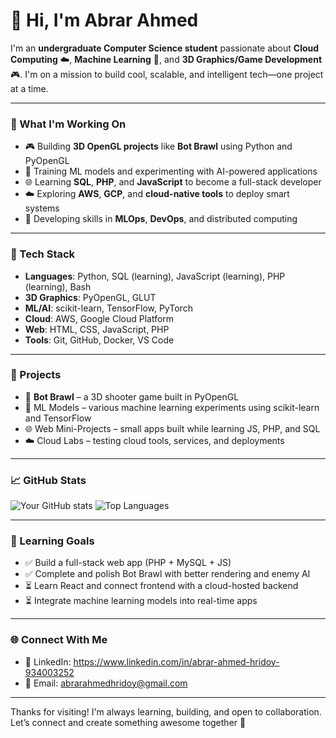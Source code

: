 # 👋 Hi, I'm Abrar Ahmed

I'm an **undergraduate Computer Science student** passionate about **Cloud Computing** ☁️, **Machine Learning** 🤖, and **3D Graphics/Game Development** 🎮. I'm on a mission to build cool, scalable, and intelligent tech—one project at a time.

---

### 🚀 What I'm Working On
- 🎮 Building **3D OpenGL projects** like **Bot Brawl** using Python and PyOpenGL
- 🤖 Training ML models and experimenting with AI-powered applications
- 🌐 Learning **SQL**, **PHP**, and **JavaScript** to become a full-stack developer
- ☁️ Exploring **AWS**, **GCP**, and **cloud-native tools** to deploy smart systems
- 🧠 Developing skills in **MLOps**, **DevOps**, and distributed computing

---

### 🧰 Tech Stack
- **Languages**: Python, SQL (learning), JavaScript (learning), PHP (learning), Bash
- **3D Graphics**: PyOpenGL, GLUT
- **ML/AI**: scikit-learn, TensorFlow, PyTorch
- **Cloud**: AWS, Google Cloud Platform
- **Web**: HTML, CSS, JavaScript, PHP
- **Tools**: Git, GitHub, Docker, VS Code

---

### 🧪 Projects
- 🔫 **Bot Brawl** – a 3D shooter game built in PyOpenGL
- 🧠 ML Models – various machine learning experiments using scikit-learn and TensorFlow
- 🌐 Web Mini-Projects – small apps built while learning JS, PHP, and SQL
- ☁️ Cloud Labs – testing cloud tools, services, and deployments

---

### 📈 GitHub Stats
![Your GitHub stats](https://github-readme-stats.vercel.app/api?username=your-github-username&show_icons=true&theme=tokyonight)
![Top Languages](https://github-readme-stats.vercel.app/api/top-langs/?username=your-github-username&layout=compact&theme=tokyonight)

---

### 🎯 Learning Goals
- ✅ Build a full-stack web app (PHP + MySQL + JS)
- ✅ Complete and polish Bot Brawl with better rendering and enemy AI
- ⏳ Learn React and connect frontend with a cloud-hosted backend
- ⏳ Integrate machine learning models into real-time apps

---

### 🌐 Connect With Me
- 🔗 LinkedIn: https://www.linkedin.com/in/abrar-ahmed-hridoy-934003252
- 📧 Email: abrarahmedhridoy@gmail.com

---

Thanks for visiting! I'm always learning, building, and open to collaboration. Let’s connect and create something awesome together 🚀
